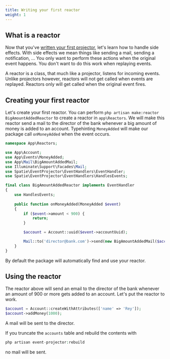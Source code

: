 ```yaml
---
title: Writing your first reactor
weight: 1
---
```


## What is a reactor

Now that you've [written your first projector](/laravel-event-projector/v2/using-projectors/writing-your-first-projector), let's learn how to handle side effects. With side effects we mean things like sending a mail, sending a notification, ... You only want to perform these actions when the original event happens. You don't want to do this work when replaying events.

A reactor is a class, that much like a projector, listens for incoming events. Unlike projectors however, reactors will not get called when events are replayed. Reactors only will get called when the original event fires.

## Creating your first reactor

Let's create your first reactor. You can perform `php artisan make:reactor BigAmountAddedReactor` to create a reactor in `app\Reactors`. We will make this reactor send a mail to the director of the bank whenever a big amount of money is added to an account. Typehinting `MoneyAdded` will make our package call `onMoneyAdded` when the event occurs.

```php
namespace App\Reactors;

use App\Account;
use App\Events\MoneyAdded;
use App\Mail\BigAmountAddedMail;
use Illuminate\Support\Facades\Mail;
use Spatie\EventProjector\EventHandlers\EventHandler;
use Spatie\EventProjector\EventHandlers\HandlesEvents;

final class BigAmountAddedReactor implements EventHandler
{
    use HandlesEvents;
    
    public function onMoneyAdded(MoneyAdded $event)
    {
        if ($event->amount < 900) {
            return;
        }

        $account = Account::uuid($event->accountUuid);

        Mail::to('director@bank.com')->send(new BigAmountAddedMail($account, $event->amount));
    }
}
```

By default the package will automatically find and use your reactor.

## Using the reactor

The reactor above will send an email to the director of the bank whenever an amount of 900 or more gets added to an account. Let's put the reactor to work.

```php
$account = Account::createWithAttributes(['name' => 'Rey']);
$account->addMoney(1000);
```

A mail will be sent to the director.

If you truncate the `accounts` table and rebuild the contents with

```php
php artisan event-projector:rebuild
```

no mail will be sent.
